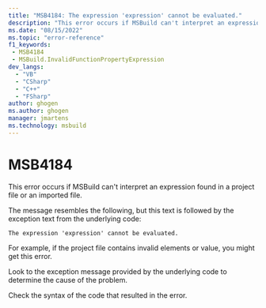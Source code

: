 ```yaml
---
title: "MSB4184: The expression 'expression' cannot be evaluated."
description: "This error occurs if MSBuild can't interpret an expression found in a project file."
ms.date: "08/15/2022"
ms.topic: "error-reference"
f1_keywords:
 - MSB4184
 - MSBuild.InvalidFunctionPropertyExpression
dev_langs:
  - "VB"
  - "CSharp"
  - "C++"
  - "FSharp"
author: ghogen
ms.author: ghogen
manager: jmartens
ms.technology: msbuild
---
```

# MSB4184

This error occurs if MSBuild can't interpret an expression found in a project file or an imported file.

The message resembles the following, but this text is followed by the exception text from the underlying code:

```output
The expression 'expression' cannot be evaluated.
```

For example, if the project file contains invalid elements or value, you might get this error.

Look to the exception message provided by the underlying code to determine the cause of the problem.

Check the syntax of the code that resulted in the error.
